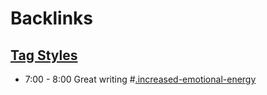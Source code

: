 
# Backlinks
## [Tag Styles](<Tag Styles.md>)
- 7:00 - 8:00 Great writing #[.increased-emotional-energy](<.increased-emotional-energy.md>)

